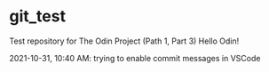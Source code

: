# git_test
Test repository for The Odin Project (Path 1, Part 3)
Hello Odin!

2021-10-31, 10:40 AM: trying to enable commit messages in VSCode